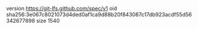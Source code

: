version https://git-lfs.github.com/spec/v1
oid sha256:3e067c8021073d4ded0af1ca9d88b20f843087c17db923acdf55d56342677898
size 1540
